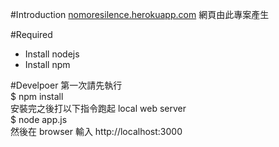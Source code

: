 #Introduction
[nomoresilence.herokuapp.com](nomoresilence.herokuapp.com) 網頁由此專案產生

#Required
- Install nodejs
- Install npm

#Develpoer
第一次請先執行 <br>
    $ npm install <br>
安裝完之後打以下指令跑起 local web server<br>
	$ node app.js <br>
然後在 browser 輸入 http://localhost:3000<br>
